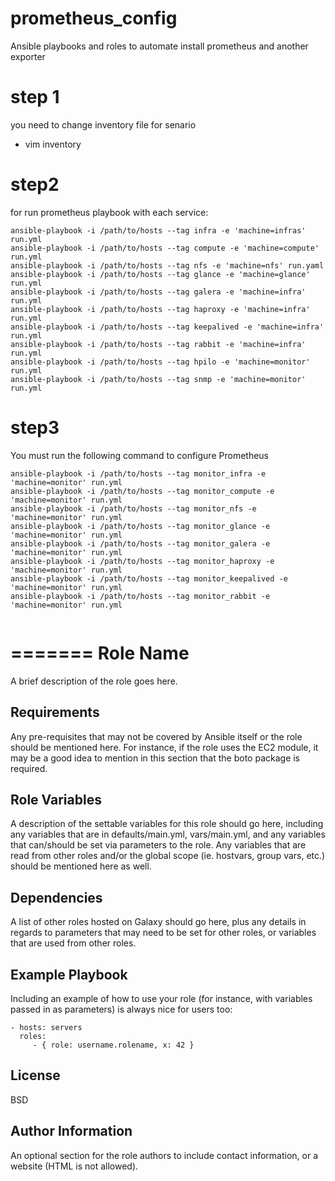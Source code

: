 
# prometheus_config
Ansible playbooks and roles to automate install prometheus and another exporter  

# step 1
you need to change inventory file for senario
* vim inventory

# step2

for run prometheus playbook with each service:


    ansible-playbook -i /path/to/hosts --tag infra -e 'machine=infras' run.yml
    ansible-playbook -i /path/to/hosts --tag compute -e 'machine=compute' run.yml 
    ansible-playbook -i /path/to/hosts --tag nfs -e 'machine=nfs' run.yaml
    ansible-playbook -i /path/to/hosts --tag glance -e 'machine=glance' run.yml
    ansible-playbook -i /path/to/hosts --tag galera -e 'machine=infra' run.yml
    ansible-playbook -i /path/to/hosts --tag haproxy -e 'machine=infra' run.yml
    ansible-playbook -i /path/to/hosts --tag keepalived -e 'machine=infra' run.yml
    ansible-playbook -i /path/to/hosts --tag rabbit -e 'machine=infra' run.yml
    ansible-playbook -i /path/to/hosts --tag hpilo -e 'machine=monitor' run.yml
    ansible-playbook -i /path/to/hosts --tag snmp -e 'machine=monitor' run.yml
    

# step3


You must run the following command to configure Prometheus

```
ansible-playbook -i /path/to/hosts --tag monitor_infra -e 'machine=monitor' run.yml
ansible-playbook -i /path/to/hosts --tag monitor_compute -e 'machine=monitor' run.yml
ansible-playbook -i /path/to/hosts --tag monitor_nfs -e 'machine=monitor' run.yml
ansible-playbook -i /path/to/hosts --tag monitor_glance -e 'machine=monitor' run.yml
ansible-playbook -i /path/to/hosts --tag monitor_galera -e 'machine=monitor' run.yml
ansible-playbook -i /path/to/hosts --tag monitor_haproxy -e 'machine=monitor' run.yml
ansible-playbook -i /path/to/hosts --tag monitor_keepalived -e 'machine=monitor' run.yml
ansible-playbook -i /path/to/hosts --tag monitor_rabbit -e 'machine=monitor' run.yml


```
=======
Role Name
=========

A brief description of the role goes here.

Requirements
------------

Any pre-requisites that may not be covered by Ansible itself or the role should be mentioned here. For instance, if the role uses the EC2 module, it may be a good idea to mention in this section that the boto package is required.

Role Variables
--------------

A description of the settable variables for this role should go here, including any variables that are in defaults/main.yml, vars/main.yml, and any variables that can/should be set via parameters to the role. Any variables that are read from other roles and/or the global scope (ie. hostvars, group vars, etc.) should be mentioned here as well.

Dependencies
------------

A list of other roles hosted on Galaxy should go here, plus any details in regards to parameters that may need to be set for other roles, or variables that are used from other roles.

Example Playbook
----------------

Including an example of how to use your role (for instance, with variables passed in as parameters) is always nice for users too:

    - hosts: servers
      roles:
         - { role: username.rolename, x: 42 }

License
-------

BSD

Author Information
------------------

An optional section for the role authors to include contact information, or a website (HTML is not allowed).

